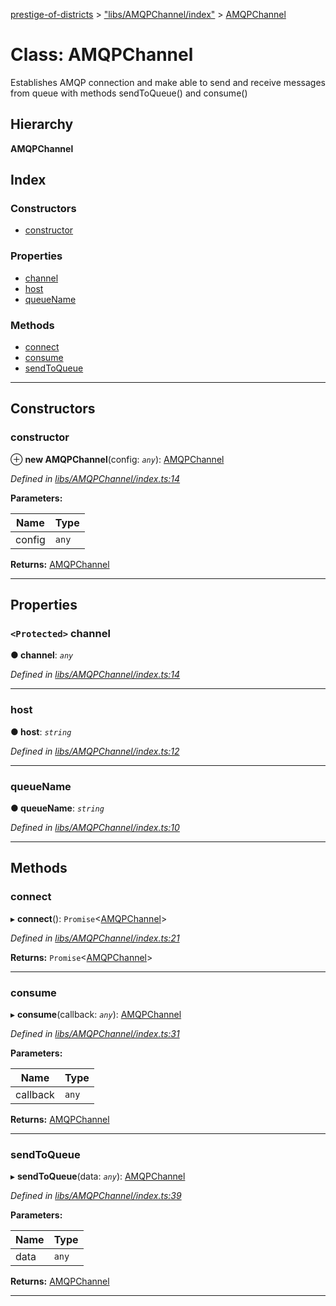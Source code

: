 [prestige-of-districts](../README.md) > ["libs/AMQPChannel/index"](../modules/_libs_amqpchannel_index_.md) > [AMQPChannel](../classes/_libs_amqpchannel_index_.amqpchannel.md)

# Class: AMQPChannel

Establishes AMQP connection and make able to send and receive messages from queue with methods sendToQueue() and consume()

## Hierarchy

**AMQPChannel**

## Index

### Constructors

* [constructor](_libs_amqpchannel_index_.amqpchannel.md#constructor)

### Properties

* [channel](_libs_amqpchannel_index_.amqpchannel.md#channel)
* [host](_libs_amqpchannel_index_.amqpchannel.md#host)
* [queueName](_libs_amqpchannel_index_.amqpchannel.md#queuename)

### Methods

* [connect](_libs_amqpchannel_index_.amqpchannel.md#connect)
* [consume](_libs_amqpchannel_index_.amqpchannel.md#consume)
* [sendToQueue](_libs_amqpchannel_index_.amqpchannel.md#sendtoqueue)

---

## Constructors

<a id="constructor"></a>

###  constructor

⊕ **new AMQPChannel**(config: *`any`*): [AMQPChannel](_libs_amqpchannel_index_.amqpchannel.md)

*Defined in [libs/AMQPChannel/index.ts:14](https://github.com/YarosJ/prestige-of-districts/blob/dea42b4/libs/AMQPChannel/index.ts#L14)*

**Parameters:**

| Name | Type |
| ------ | ------ |
| config | `any` |

**Returns:** [AMQPChannel](_libs_amqpchannel_index_.amqpchannel.md)

___

## Properties

<a id="channel"></a>

### `<Protected>` channel

**● channel**: *`any`*

*Defined in [libs/AMQPChannel/index.ts:14](https://github.com/YarosJ/prestige-of-districts/blob/dea42b4/libs/AMQPChannel/index.ts#L14)*

___
<a id="host"></a>

###  host

**● host**: *`string`*

*Defined in [libs/AMQPChannel/index.ts:12](https://github.com/YarosJ/prestige-of-districts/blob/dea42b4/libs/AMQPChannel/index.ts#L12)*

___
<a id="queuename"></a>

###  queueName

**● queueName**: *`string`*

*Defined in [libs/AMQPChannel/index.ts:10](https://github.com/YarosJ/prestige-of-districts/blob/dea42b4/libs/AMQPChannel/index.ts#L10)*

___

## Methods

<a id="connect"></a>

###  connect

▸ **connect**(): `Promise`<[AMQPChannel](_libs_amqpchannel_index_.amqpchannel.md)>

*Defined in [libs/AMQPChannel/index.ts:21](https://github.com/YarosJ/prestige-of-districts/blob/dea42b4/libs/AMQPChannel/index.ts#L21)*

**Returns:** `Promise`<[AMQPChannel](_libs_amqpchannel_index_.amqpchannel.md)>

___
<a id="consume"></a>

###  consume

▸ **consume**(callback: *`any`*): [AMQPChannel](_libs_amqpchannel_index_.amqpchannel.md)

*Defined in [libs/AMQPChannel/index.ts:31](https://github.com/YarosJ/prestige-of-districts/blob/dea42b4/libs/AMQPChannel/index.ts#L31)*

**Parameters:**

| Name | Type |
| ------ | ------ |
| callback | `any` |

**Returns:** [AMQPChannel](_libs_amqpchannel_index_.amqpchannel.md)

___
<a id="sendtoqueue"></a>

###  sendToQueue

▸ **sendToQueue**(data: *`any`*): [AMQPChannel](_libs_amqpchannel_index_.amqpchannel.md)

*Defined in [libs/AMQPChannel/index.ts:39](https://github.com/YarosJ/prestige-of-districts/blob/dea42b4/libs/AMQPChannel/index.ts#L39)*

**Parameters:**

| Name | Type |
| ------ | ------ |
| data | `any` |

**Returns:** [AMQPChannel](_libs_amqpchannel_index_.amqpchannel.md)

___

